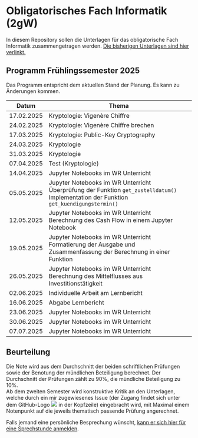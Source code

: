 # Obligatorisches Fach Informatik (2gW)

In diesem Repository sollen die Unterlagen für das obligatorische Fach
Informatik zusammengetragen werden.
[Die bisherigen Unterlagen sind hier verlinkt.](https://i-gw-23-27.github.io/Skript/)

## Programm Frühlingssemester 2025

Das Programm entspricht dem aktuellen Stand der Planung. Es kann zu
Änderungen kommen.


| Datum | Thema |
| ----- | ----- |
| 17.02.2025 | Kryptologie: Vigenère Chiffre |
| 24.02.2025 | Kryptologie: Vigenère Chiffre brechen |
| 17.03.2025 | Kryptologie: Public-Key Cryptography |
| 24.03.2025 | Kryptologie |
| 31.03.2025 | Kryptologie |
| 07.04.2025 | Test (Kryptologie) |
| 14.04.2025 | Jupyter Notebooks im WR Unterricht |
| 05.05.2025 | Jupyter Notebooks im WR Unterricht <br> Überprüfung der Funktion `get_zustelldatum()` <br> Implementation der Funktion `get_kuendigungstermin()` |
| 12.05.2025 | Jupyter Notebooks im WR Unterricht <br> Berechnung des Cash Flow in einem Jupyter Notebook |
| 19.05.2025 | Jupyter Notebooks im WR Unterricht <br> Formatierung der Ausgabe und <br> Zusammenfassung der Berechnung in einer Funktion |
| 26.05.2025 | Jupyter Notebooks im WR Unterricht <br> Berechnung des Mittelflusses aus Investitionstätigkeit |
| 02.06.2025 | Individuelle Arbeit am Lernbericht |
| 16.06.2025 | Abgabe Lernbericht |
| 23.06.2025 | Jupyter Notebooks im WR Unterricht |
| 30.06.2025 | Jupyter Notebooks im WR Unterricht |
| 07.07.2025 | Jupyter Notebooks im WR Unterricht |


## Beurteilung

Die Note wird aus dem Durchschnitt der beiden schriftlichen Prüfungen
sowie der Benotung der mündlichen Beteiligung berechnet. Der
Durchschnitt der Prüfungen zählt zu 90%, die mündliche Beteiligung zu
10%.  
Ab dem zweiten Semester wird konstruktive Kritik an den Unterlagen,
welche durch ein mir zugewiesenes Issue (der Zugang findet sich unter dem
GitHub-Logo
![](octocat_klein.png) 
in der Kopfzeile) eingebracht wird, mit Maximal einem
Notenpunkt auf die jeweils thematisch passende Prüfung angerechnet.

Falls jemand eine persönliche Besprechung wünscht, [kann er sich hier für
eine Sprechstunde anmelden](https://calendar.app.google/kPthfpWed3uPP1cC6).